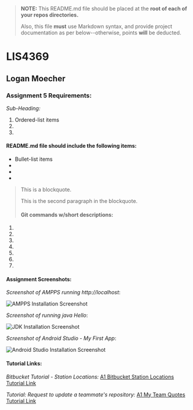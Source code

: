 > **NOTE:** This README.md file should be placed at the **root of each of your repos directories.**
>
>Also, this file **must** use Markdown syntax, and provide project documentation as per below--otherwise, points **will** be deducted.
>

# LIS4369

## Logan Moecher

### Assignment 5 Requirements:

*Sub-Heading:*

1. Ordered-list items
2. 
3. 

#### README.md file should include the following items:

* Bullet-list items
* 
* 
* 

> This is a blockquote.
> 
> This is the second paragraph in the blockquote.
>
> #### Git commands w/short descriptions:

1. 
2. 
3. 
4. 
5. 
6. 
7. 

#### Assignment Screenshots:

*Screenshot of AMPPS running http://localhost*:

![AMPPS Installation Screenshot](img/ampps.png)

*Screenshot of running java Hello*:

![JDK Installation Screenshot](img/jdk_install.png)

*Screenshot of Android Studio - My First App*:

![Android Studio Installation Screenshot](img/android.png)


#### Tutorial Links:

*Bitbucket Tutorial - Station Locations:*
[A1 Bitbucket Station Locations Tutorial Link](https://bitbucket.org/username/bitbucketstationlocations/ "Bitbucket Station Locations")

*Tutorial: Request to update a teammate's repository:*
[A1 My Team Quotes Tutorial Link](https://bitbucket.org/username/myteamquotes/ "My Team Quotes Tutorial")
